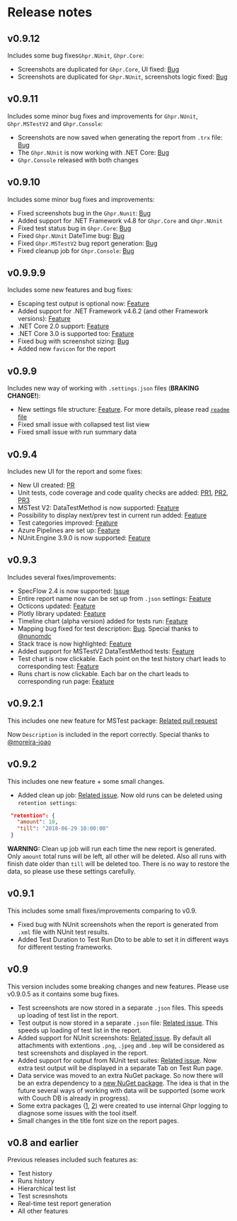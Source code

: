 # Release notes

 ## v0.9.12

Includes some bug fixes`Ghpr.NUnit`, `Ghpr.Core`:

 - Screenshots are duplicated for `Ghpr.Core`, UI fixed: [Bug](https://github.com/GHPReporter/Ghpr.NUnit/issues/61)
 - Screenshots are duplicated for `Ghpr.NUnit`, screenshots logic fixed: [Bug](https://github.com/GHPReporter/Ghpr.NUnit/issues/61)
 
 ## v0.9.11

Includes some minor bug fixes and improvements for `Ghpr.NUnit`, `Ghpr.MSTestV2` and `Ghpr.Console`:

 - Screenshots are now saved when generating the report from `.trx` file: [Bug](https://github.com/GHPReporter/Ghpr.MSTestV2/issues/19) 
 - The `Ghpr.NUnit` is now working with .NET Core: [Bug](https://github.com/GHPReporter/Ghpr.NUnit/issues/77)
 - `Ghpr.Console` released with both changes

 ## v0.9.10

Includes some minor bug fixes and improvements:

 - Fixed screenshots bug in the `Ghpr.Nunit`: [Bug](https://github.com/GHPReporter/Ghpr.NUnit/issues/67) 
 - Added support for .NET Framework v4.8 for `Ghpr.Core` and `Ghpr.NUnit`
 - Fixed test status bug in `Ghpr.Core`: [Bug](https://github.com/GHPReporter/Ghpr.Core/issues/138)
 - Fixed `Ghpr.NUnit` DateTime bug: [Bug](https://github.com/GHPReporter/Ghpr.NUnit/issues/68)
 - Fixed `Ghpr.MSTestV2` bug report generation: [Bug](https://github.com/GHPReporter/Ghpr.MSTestV2/issues/20)
 - Fixed cleanup job for `Ghpr.Console`: [Bug](https://github.com/GHPReporter/Ghpr.NUnit/issues/72)

 ## v0.9.9.9

Includes some new features and bug fixes:

 - Escaping test output is optional now: [Feature](https://github.com/GHPReporter/Ghpr.Core/issues/128) 
 - Added support for .NET Framework v4.6.2 (and other Framework versions): [Feature](https://github.com/GHPReporter/Ghpr.NUnit/issues/31)
 - .NET Core 2.0 support: [Feature](https://github.com/GHPReporter/Ghpr.Core/issues/54)
 - .NET Core 3.0 is supported too: [Feature](https://github.com/GHPReporter/Ghpr.Core/issues/131)
 - Fixed bug with screenshot sizing: [Bug](https://github.com/GHPReporter/Ghpr.Core/issues/134)
 - Added new `favicon` for the report
 
## v0.9.9

Includes new way of working with `.settings.json` files (**BRAKING CHANGE!**):

 - New settings file structure: [Feature](https://github.com/GHPReporter/Ghpr.Core/issues/107). For more details, please read [`readme` file](https://github.com/GHPReporter/Ghpr.Core#about-settings-file)
 - Fixed small issue with collapsed test list view
 - Fixed small issue with run summary data
 
 ## v0.9.4

Includes new UI for the report and some fixes:

 - New UI created: [PR](https://github.com/GHPReporter/Ghpr.Core/pull/82)
 - Unit tests, code coverage and code quality checks are added: [PR1](https://github.com/GHPReporter/Ghpr.Core/pull/97), [PR2](https://github.com/GHPReporter/Ghpr.Core/pull/96), [PR3](https://github.com/GHPReporter/Ghpr.Core/pull/95)
 - MSTest V2: DataTestMethod is now supported: [Feature](https://github.com/GHPReporter/Ghpr.MSTestV2/issues/1)
 - Possibility to display next/prev test in current run added: [Feature](https://github.com/GHPReporter/Ghpr.Core/issues/52)
 - Test categories improved: [Feature](https://github.com/GHPReporter/Ghpr.Core/issues/50)
 - Azure Pipelines are set up: [Feature](https://github.com/GHPReporter/Ghpr.Core/issues/86)
 - NUnit.Engine 3.9.0 is now supported: [Feature](https://github.com/GHPReporter/Ghpr.NUnit/issues/38)
 
## v0.9.3

Includes several fixes/improvements:

 - SpecFlow 2.4 is now supported: [Issue](https://github.com/GHPReporter/Ghpr.SpecFlow/issues/24)
 - Entire report name now can be set up from `.json` settings: [Feature](https://github.com/GHPReporter/Ghpr.Core/issues/76)
 - Octicons updated: [Feature](https://github.com/GHPReporter/Ghpr.Core/issues/77)
 - Plotly library updated: [Feature](https://github.com/GHPReporter/Ghpr.Core/issues/75)
 - Timeline chart (alpha version) added for tests run: [Feature](https://github.com/GHPReporter/Ghpr.Core/issues/62)
 - Mapping bug fixed for test description: [Bug](https://github.com/GHPReporter/Ghpr.Core/pull/79). Special thanks to [@nunomdc](https://github.com/nunomdc) 
 - Stack trace is now highlighted: [Feature](https://github.com/GHPReporter/Ghpr.Core/issues/78)
 - Added support for MSTestV2 DataTestMethod tests: [Feature](https://github.com/GHPReporter/Ghpr.MSTestV2/issues/1)
 - Test chart is now clickable. Each point on the test history chart leads to corresponding test: [Feature](https://github.com/GHPReporter/Ghpr.Core/issues/74)
 - Runs chart is now clickable. Each bar on the chart leads to corresponding run page: [Feature](https://github.com/GHPReporter/Ghpr.Core/issues/73)

## v0.9.2.1

This includes one new feature for MSTest package: [Related pull request](https://github.com/GHPReporter/Ghpr.MSTest/pull/9)

Now `Description` is included in the report correctly. Special thanks to [@moreira-joao](https://github.com/moreira-joao)

## v0.9.2

This includes one new feature + some small changes.

 - Added clean up job: [Related issue](https://github.com/GHPReporter/Ghpr.Core/issues/57). Now old runs can be deleted using `retention settings`: 
 ``` json
  "retention": {
    "amount": 10,
    "till": "2018-06-29 10:00:00"
  }
 ```
**WARNING:** Clean up job will run each time the new report is generated. Only `amount` total runs will be left, all other will be deleted. Also all runs with finish date older than `till` will be deleted too. There is no way to restore the data, so please use these settings carefully.
 
## v0.9.1

This includes some small fixes/improvements comparing to v0.9.

 - Fixed bug with NUnit screenshots when the report is generated from `.xml` file with NUnit test results.
 - Added Test Duration to Test Run Dto to be able to set it in different ways for different testing frameworks.
 
## v0.9

This version includes some breaking changes and new features. Please use v0.9.0.5 as it contains some bug fixes.

 - Test screenshots are now stored in a separate `.json` files. This speeds up loading of test list in the report.
 - Test output is now stored in a separate `.json` file: [Related issue](https://github.com/GHPReporter/Ghpr.Core/issues/40). This speeds up loading of test list in the report.
 - Added support for NUnit screenshots: [Related issue](https://github.com/GHPReporter/Ghpr.NUnit/issues/37). 
By default all attachments with extentions `.png`, `.jpeg` and `.bmp` will be considered as test screenshots and displayed in the report. 
 - Added support for output from NUnit test suites: [Related issue](https://github.com/GHPReporter/Ghpr.NUnit/issues/36).
Now extra test output will be displayed in a separate Tab on Test Run page.
 - Data service was moved to an extra NuGet package. So now there will be an extra dependency to a [new NuGet package](https://www.nuget.org/packages/Ghpr.LocalFileSystem/).
The idea is that in the future several ways of working with data will be supported (some work with Couch DB is already in progress).
 - Some extra packages ([1](https://www.nuget.org/packages/Ghpr.SimpleFileLogger/), [2](https://www.nuget.org/packages/Ghpr.SerilogToSeqLogger/)) were created to use internal Ghpr logging to diagnose some issues with the tool itself.
 - Small changes in the title font size on the report pages.

## v0.8 and earlier

Previous releases included such features as:

 - Test history
 - Runs history
 - Hierarchical test list
 - Test scresnshots
 - Real-time test report generation
 - All other features

